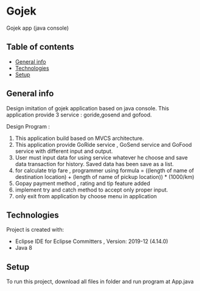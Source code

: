 # Gojek
Gojek app (java console)

## Table of contents
* [General info](#general-info)
* [Technologies](#technologies)
* [Setup](#setup)

## General info
Design imitation of gojek application based on java console. This application provide 3 service : goride,gosend and gofood.

Design Program : 
1. This application build based on MVCS architecture.
2. This application provide GoRide service , GoSend service and GoFood service with different input and output.
3. User must input data for using service whatever he choose and save data transaction for history. Saved data has been save as a list.
4. for calculate trip fare , programmer using formula = ((length of name of destination location) + (length of name of pickup location)) * (1000/km)
5. Gopay payment method , rating and tip feature added
5. implement try and catch method to accept only proper input.
6. only exit from application by choose menu in application
	
## Technologies
Project is created with:
* Eclipse IDE for Eclipse Committers , Version: 2019-12 (4.14.0)
* Java 8
	
## Setup
To run this project, download all files in folder and run program at App.java 
